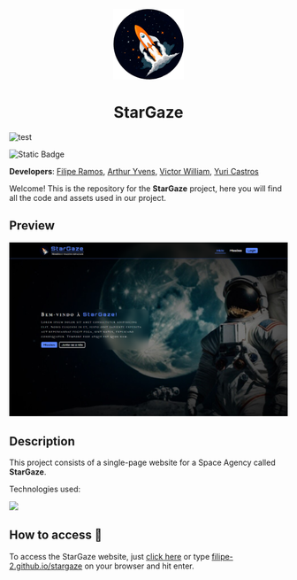 <p align="center">
    <img src="./assets/imgs/logo.png" height="128">
    <h1 align="center">StarGaze</h1>
</p>

![test](https://img.shields.io/badge/?label=Traduzir_para:-PT%E2%80%93BR-blue&labelColor=green&color=blue&link=https://www.google.com)

![Static Badge](https://img.shields.io/badge/?style=flat-square&logoSize=auto&label=en&labelColor=green&color=blue&link=https%3A%2F%2Fwww.google.xom&link=https%3A%2F%2Fwww.duckduckgo.com)

**Developers**: [Filipe Ramos](https://github.com/filipe-2), [Arthur Yvens](https://github.com/GOW-GuanYu), [Victor William](https://github.com/WillSouza21), [Yuri Castros](https://github.com/YuriCastroS)

Welcome! This is the repository for the **StarGaze** project, here you will find all the code and assets used in our project.

## Preview

![Preview](./assets/imgs/preview.png)

## Description

This project consists of a single-page website for a Space Agency called **StarGaze**.

Technologies used:

<img src="https://skillicons.dev/icons?i=html,css,js,python,flask,git&theme=dark" />

## How to access 🔗

To access the StarGaze website, just [click here](https://filipe-2.github.io/stargaze/) or type [filipe-2.github.io/stargaze](https://filipe-2.github.io/stargaze/) on your browser and hit enter.
